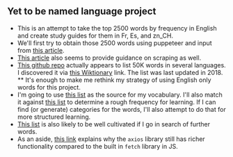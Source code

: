 ## Yet to be named language project
* This is an attempt to take the top 2500 words by frequency in English and create study guides for them in Fr, Es, and zn_CH.
* We'll first try to obtain those 2500 words using puppeteer and input from 
    [this article](https://www.freecodecamp.org/news/web-scraping-in-javascript-with-puppeteer/).
* [This article](https://www.scraperapi.com/blog/web-scraping-javascript-tutorial/)
    also seems to provide guidance on scraping as well.
* [This github repo](https://github.com/hermitdave/FrequencyWords) actually 
    appears to list 50K words in several languages.  I discovered it via 
    [this Wiktionary](https://en.m.wiktionary.org/wiki/Wiktionary:Frequency_lists/English)
    link.  The list was last updated in 2018.
    ** It's enough to make me rethink my strategy of using English only words 
        for this project.
* I'm going to use [this list](https://simple.wikipedia.org/wiki/Wikipedia:Basic_English_combined_wordlist)
    as the source for my vocabulary.  I'll also match it against 
    [this list](https://en.m.wiktionary.org/wiki/Wiktionary:Frequency_lists/PG/2006/04/1-10000)
    to determine a rough frequency for learning.  If I can find (or generate) 
    categories for the words, I'll also attempt to do that for more structured
    learning.
* [This list](https://www.kaggle.com/datasets/rtatman/english-word-frequency)
    is also likely to be well cultivated if I go in search of further words.
* As an aside, [this link](https://blog.logrocket.com/axios-vs-fetch-best-http-requests/) 
    explains why the `axios` library still has richer functionality compared to
    the built in `fetch` library in JS.